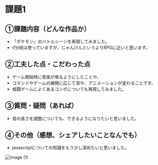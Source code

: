 # 課題1
## ①課題内容（どんな作品か）
- 「ポケモン」のバトルシーンを再現してみました。
- if分岐は使っていますが、じゃんけんというよりRPGに近いと思います。

## ②工夫した点・こだわった点
- ゲーム開始時に音楽が鳴るようにしたことや、
- コマンドやゲームの展開に応じて音や、アニメーションが変わることです。
- 格闘ゲームによくあるコンボについても再現してみました。

## ③質問・疑問（あれば）
- 音の長さを調整についても、できるようになりたいと思いました。

## ④その他（感想、シェアしたいことなんでも）
- javascriptについての知識をもう少し深めたいと思いました。

![image (1)](https://user-images.githubusercontent.com/8785925/118343259-d2069000-b562-11eb-8f5b-4898d888e4bd.png)


